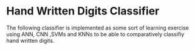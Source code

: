 # Hand Written Digits Classifier
The following classifier is implemented as some sort of learning exercise  using ANN, CNN ,SVMs and KNNs to be able to comparatively classifiy hand written digits.
